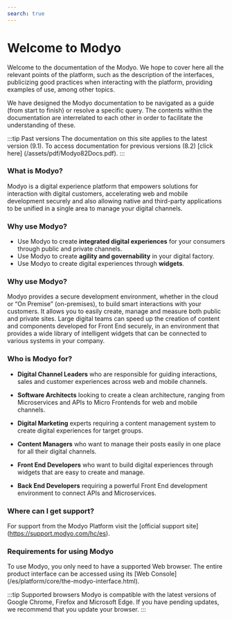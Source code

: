 ```yaml
---
search: true
---
```


# Welcome to Modyo

Welcome to the documentation of the Modyo. We hope to cover here all the relevant points of the platform, such as the description of the interfaces, publicizing good practices when interacting with the platform, providing examples of use, among other topics.

We have designed the Modyo documentation to be navigated as a guide (from start to finish) or resolve a specific query. The contents within the documentation are interrelated to each other in order to facilitate the understanding of these.

:::tip Past versions
The documentation on this site applies to the latest version (9.1). To access documentation for previous versions (8.2) [click here] (/assets/pdf/Modyo82Docs.pdf).
:::

### What is Modyo?

Modyo is a digital experience platform that empowers solutions for interaction with digital customers, accelerating web and mobile development securely and also allowing native and third-party applications to be unified in a single area to manage your digital channels.

### Why use Modyo?

* Use Modyo to create **integrated digital experiences** for your consumers through public and private channels.
* Use Modyo to create **agility and governability** in your digital factory.
* Use Modyo to create digital experiences through **widgets**.

### Why use Modyo?

Modyo provides a secure development environment, whether in the cloud or “On Premise” (on-premises), to build smart interactions with your customers. It allows you to easily create, manage and measure both public and private sites. Large digital teams can speed up the creation of content and components developed for Front End securely, in an environment that provides a wide library of intelligent widgets that can be connected to various systems in your company.

### Who is Modyo for?

* **Digital Channel Leaders** who are responsible for guiding interactions, sales and customer experiences across web and mobile channels.

* **Software Architects** looking to create a clean architecture, ranging from Microservices and APIs to Micro Frontends for web and mobile channels.

* **Digital Marketing** experts requiring a content management system to create digital experiences for target groups.

* **Content Managers** who want to manage their posts easily in one place for all their digital channels.

* **Front End Developers** who want to build digital experiences through widgets that are easy to create and manage.

* **Back End Developers** requiring a powerful Front End development environment to connect APIs and Microservices.

### Where can I get support?

For support from the Modyo Platform visit the [official support site] (https://support.modyo.com/hc/es).

### Requirements for using Modyo

To use Modyo, you only need to have a supported Web browser. The entire product interface can be accessed using its [Web Console] (/es/platform/core/the-modyo-interface.html).

:::tip Supported browsers
Modyo is compatible with the latest versions of Google Chrome, Firefox and Microsoft Edge.
If you have pending updates, we recommend that you update your browser.
:::